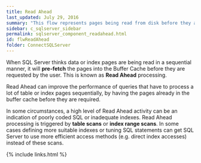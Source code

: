 ```yaml
---
title: Read Ahead
last_updated: July 29, 2016
summary: "This flow represents pages being read from disk before they are requested."
sidebar: c_sqlserver_sidebar
permalink: sqlserver_component_readahead.html
id: flwReadAhead
folder: ConnectSQLServer
---
```



When SQL Server thinks data or index pages are being read in a
sequential manner, it will **pre-fetch** the pages into
the Buffer Cache before they are requested by the user. This is known
as **Read Ahead** processing.

Read Ahead can improve the performance of queries that have to process a
lot of table or index pages sequentially, by having the pages already in
the buffer cache before they are required.

In some circumstances, a high level of Read Ahead activity can be an
indication of poorly coded SQL or inadequate indexes. Read Ahead
processing is triggered by **table scans** or **index range
scans**. In some cases defining more suitable indexes or tuning
SQL statements can get SQL Server to use more efficient access methods (e.g.
direct index accesses) instead of these scans.

{% include links.html %}
